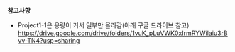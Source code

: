 **참고사항**
- Project1-1은 용량이 커서 일부만 올라감(아래 구글 드라이브 참고)
https://drive.google.com/drive/folders/1vuK_pLuVWK0xIrmRYWilaiu3rBvv-TN4?usp=sharing

